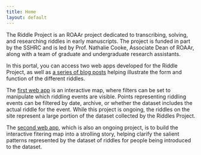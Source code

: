 ```yaml
---
title: Home
layout: default
---
```


The Riddle Project is an ROAAr project dedicated to transcribing, solving, and researching riddles in early manuscripts. The project is funded in part by the SSHRC and is led by Prof. Nathalie Cooke, Associate Dean of ROAAr, along with a team of graduate and undergraduate research assistants.

In this portal, you can access two web apps developed for the Riddle Project, as well as [a series of blog posts](blog) helping illustrate the form and function of the different riddles. 

The [first web app](filters) is an interactive map, where filters can be set to manipulate which riddling events are visible. Points representing riddling events can be filtered by date, archive, or whether the dataset includes the actual riddle for the event. While this project is ongoing, the riddles on the site represent a large portion of the dataset collected by the Riddles Project.

The [second web app](story), which is also an ongoing project, is to build the interactive fitering map into a strolling story, helping clarify the salient patterns represented by the dataset of riddles for people being introduced to the dataset.
